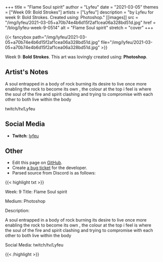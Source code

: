 +++
title =       "Flame Soul spirit"
author =      "Lyfeu"
date =        "2021-03-05"
themes =      ["Week 09: Bold Strokes"]
artists =     ["Lyfeu"]
description = "by Lyfeu for week 9: Bold Strokes. Created using: Photoshop."
[[images]]
              src = "/img/lyfeu/2021-03-05+a70b74e4b6d15f2af1cea06a328bd51d.jpg"
              href = "/blog/lyfeu-week-9-0514"
              alt = "Flame Soul spirit"
              stretch = "cover"
+++


{{< fancybox path="/img/lyfeu/2021-03-05+a70b74e4b6d15f2af1cea06a328bd51d.jpg" file="/img/lyfeu/2021-03-05+a70b74e4b6d15f2af1cea06a328bd51d.jpg" >}}


Week 9: **Bold Strokes**. This art was lovingly created using: **Photoshop**.

## Artist's Notes

A soul entrapped in a body of rock burning its desire to live once more enabling the rock to become its own , the colour at the top i feel is where the soul of the fire and spirit clashing and trying to compromise with each other to both live within the body

twitch/tv/Lyfeu

## Social Media

- **Twitch**: <a href='https://twitch.tv/lyfeu' target='_blank'>lyfeu</a>


## Other

- Edit this page on [GitHub](https://github.com/teaminkling/web-refresh/edit/main/blog/content/blog/lyfeu-week-9-0514.md).
- Create [a bug ticket](https://github.com/teaminkling/web-refresh/issues/new?assignees=&labels=bug&template=problem-report.md&title=) for the developer.
- Parsed source from Discord is as follows:

{{< highlight txt >}}

Week: 9
Title:  Flame Soul spirit 

Medium:
Photoshop
 
Description:
 
A soul entrapped in a body of rock burning its desire to live once more enabling the rock to become its own , the colour at the top i feel is where the soul of the fire and spirit clashing and trying to compromise with each other to both live within the body

Social Media: twitch/tv/Lyfeu

{{< /highlight >}}